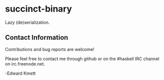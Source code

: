 succinct-binary
============

<!-- [![Hackage](https://img.shields.io/hackage/v/succinct-binary.svg)](https://hackage.haskell.org/package/succinct-binary) [![Build Status](https://secure.travis-ci.org/ekmett/succinct-binary.png?branch=master)](http://travis-ci.org/ekmett/succinct-binary) -->

Lazy (de)serialization.

Contact Information
-------------------

Contributions and bug reports are welcome!

Please feel free to contact me through github or on the #haskell IRC channel on irc.freenode.net.

-Edward Kmett
